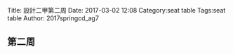 Title: 設計二甲第二周
Date: 2017-03-02 12:08
Category:seat table
Tags:seat table
Author: 2017springcd_ag7



<!-- PELICAN_END_SUMMARY -->


## 第二周 
<script src="https://embed.github.com/view/3d/<40423143>/<fourbar>/<gh-pages>/<Y:\tmp\2017springcd_ag7\w2\fourbar.stl>"></script>
